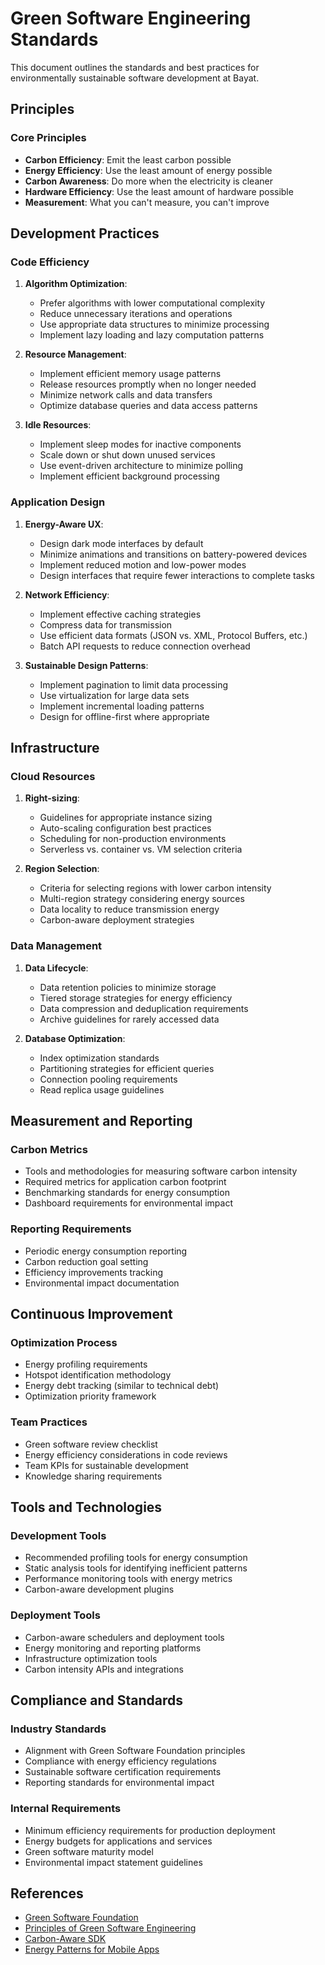 # Green Software Engineering Standards

This document outlines the standards and best practices for environmentally sustainable software development at Bayat.

## Principles

### Core Principles
- **Carbon Efficiency**: Emit the least carbon possible
- **Energy Efficiency**: Use the least amount of energy possible
- **Carbon Awareness**: Do more when the electricity is cleaner
- **Hardware Efficiency**: Use the least amount of hardware possible
- **Measurement**: What you can't measure, you can't improve

## Development Practices

### Code Efficiency
1. **Algorithm Optimization**:
   - Prefer algorithms with lower computational complexity
   - Reduce unnecessary iterations and operations
   - Use appropriate data structures to minimize processing
   - Implement lazy loading and lazy computation patterns

2. **Resource Management**:
   - Implement efficient memory usage patterns
   - Release resources promptly when no longer needed
   - Minimize network calls and data transfers
   - Optimize database queries and data access patterns

3. **Idle Resources**:
   - Implement sleep modes for inactive components
   - Scale down or shut down unused services
   - Use event-driven architecture to minimize polling
   - Implement efficient background processing

### Application Design
1. **Energy-Aware UX**:
   - Design dark mode interfaces by default
   - Minimize animations and transitions on battery-powered devices
   - Implement reduced motion and low-power modes
   - Design interfaces that require fewer interactions to complete tasks

2. **Network Efficiency**:
   - Implement effective caching strategies
   - Compress data for transmission
   - Use efficient data formats (JSON vs. XML, Protocol Buffers, etc.)
   - Batch API requests to reduce connection overhead

3. **Sustainable Design Patterns**:
   - Implement pagination to limit data processing
   - Use virtualization for large data sets
   - Implement incremental loading patterns
   - Design for offline-first where appropriate

## Infrastructure

### Cloud Resources
1. **Right-sizing**:
   - Guidelines for appropriate instance sizing
   - Auto-scaling configuration best practices
   - Scheduling for non-production environments
   - Serverless vs. container vs. VM selection criteria

2. **Region Selection**:
   - Criteria for selecting regions with lower carbon intensity
   - Multi-region strategy considering energy sources
   - Data locality to reduce transmission energy
   - Carbon-aware deployment strategies

### Data Management
1. **Data Lifecycle**:
   - Data retention policies to minimize storage
   - Tiered storage strategies for energy efficiency
   - Data compression and deduplication requirements
   - Archive guidelines for rarely accessed data

2. **Database Optimization**:
   - Index optimization standards
   - Partitioning strategies for efficient queries
   - Connection pooling requirements
   - Read replica usage guidelines

## Measurement and Reporting

### Carbon Metrics
- Tools and methodologies for measuring software carbon intensity
- Required metrics for application carbon footprint
- Benchmarking standards for energy consumption
- Dashboard requirements for environmental impact

### Reporting Requirements
- Periodic energy consumption reporting
- Carbon reduction goal setting
- Efficiency improvements tracking
- Environmental impact documentation

## Continuous Improvement

### Optimization Process
- Energy profiling requirements
- Hotspot identification methodology
- Energy debt tracking (similar to technical debt)
- Optimization priority framework

### Team Practices
- Green software review checklist
- Energy efficiency considerations in code reviews
- Team KPIs for sustainable development
- Knowledge sharing requirements

## Tools and Technologies

### Development Tools
- Recommended profiling tools for energy consumption
- Static analysis tools for identifying inefficient patterns
- Performance monitoring tools with energy metrics
- Carbon-aware development plugins

### Deployment Tools
- Carbon-aware schedulers and deployment tools
- Energy monitoring and reporting platforms
- Infrastructure optimization tools
- Carbon intensity APIs and integrations

## Compliance and Standards

### Industry Standards
- Alignment with Green Software Foundation principles
- Compliance with energy efficiency regulations
- Sustainable software certification requirements
- Reporting standards for environmental impact

### Internal Requirements
- Minimum efficiency requirements for production deployment
- Energy budgets for applications and services
- Green software maturity model
- Environmental impact statement guidelines

## References
- [Green Software Foundation](https://greensoftware.foundation/)
- [Principles of Green Software Engineering](https://principles.green/)
- [Carbon-Aware SDK](https://github.com/Green-Software-Foundation/carbon-aware-sdk)
- [Energy Patterns for Mobile Apps](https://developer.android.com/topic/performance/power) 